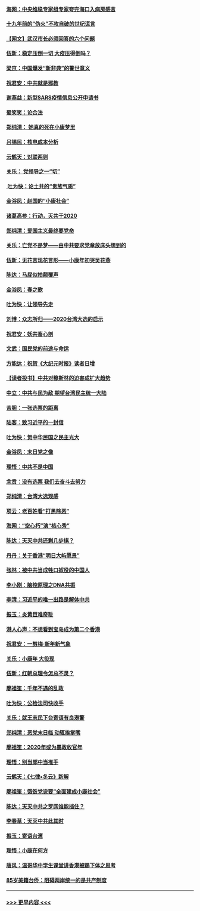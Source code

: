 #### [海网：中央维稳专家组专家夸完海口入病房感言](../pages/nsc993/n11815138.md?t=01240133) 
#### [十九年前的“伪火”不攻自破的世纪谎言](../pages/nsc993/n11813238.md?t=01240133) 
#### [【网文】武汉市长必须回答的六个问题](../pages/nsc993/n11813848.md?t=01240133) 
#### [伍新：稳定压倒一切 大疫压得倒吗？](../pages/nsc993/n11812634.md?t=01240133) 
#### [梁京：中国爆发“新非典”的警世意义](../pages/nsc993/n11812554.md?t=01240133) 
#### [祝君安：中共就是邪教](../pages/nsc993/n11812431.md?t=01240133) 
#### [谢燕益：新型SARS疫情信息公开申请书](../pages/nsc993/n11808840.md?t=01240133) 
#### [蜀笑笑：论合法](../pages/nsc993/n11808064.md?t=01240133) 
#### [郑纯清： 她真的死在小康梦里](../pages/nsc993/n11806623.md?t=01240133) 
#### [吕锡民：核电成本分析](../pages/nsc993/n11806284.md?t=01240133) 
#### [云鹤天：对联两则](../pages/nsc993/n11805957.md?t=01240133) 
#### [关乐： 党领导之一“切”](../pages/nsc993/n11804505.md?t=01240133) 
#### [ 吐为快：论土共的“贵族气质”](../pages/nsc993/n11804490.md?t=01240133) 
#### [金浴凤：赵国的“小康社会”](../pages/nsc993/n11804452.md?t=01240133) 
#### [诸葛高参：行动，灭共于2020](../pages/nsc993/n11804120.md?t=01240133) 
#### [郑纯清：爱国主义最终要党命](../pages/nsc993/n11802197.md?t=01240133) 
#### [关乐：亡党不是梦——由中共要求党章放床头想到的](../pages/nsc993/n11802156.md?t=01240133) 
#### [伍新：无花言现花言形——小康年初哭吴花燕](../pages/nsc993/n11800044.md?t=01240133) 
#### [陈达：马屁似拍颠覆声](../pages/nsc993/n11800010.md?t=01240133) 
#### [金浴凤：春之歌](../pages/nsc993/n11797687.md?t=01240133) 
#### [吐为快：让领导先走](../pages/nsc993/n11797512.md?t=01240133) 
#### [刘博：众志所归——2020台湾大选的启示](../pages/nsc993/n11796878.md?t=01240133) 
#### [祝君安：妖共畜心剖](../pages/nsc993/n11794273.md?t=01240133) 
#### [文武：国民党的前途与命运](../pages/nsc993/n11794198.md?t=01240133) 
#### [方能达：祝贺《大纪元时报》读者日增](../pages/nsc993/n11793807.md?t=01240133) 
#### [【读者投书】中共对穆斯林的迫害成扩大趋势](../pages/nsc993/n11791371.md?t=01240133) 
#### [中立：中共与民为敌 期望台湾民主统一大陆](../pages/nsc993/n11790392.md?t=01240133) 
#### [苦胆：一张选票的距离](../pages/nsc993/n11788914.md?t=01240133) 
#### [陆客：致习近平的一封信](../pages/nsc993/n11788867.md?t=01240133) 
#### [吐为快：贺中华民国之民主光大](../pages/nsc993/n11788618.md?t=01240133) 
#### [金浴凤：末日党之像](../pages/nsc993/n11787475.md?t=01240133) 
#### [理悟：中共不是中国](../pages/nsc993/n11787463.md?t=01240133) 
#### [念贲：没有选票  我们去奋斗去努力](../pages/nsc993/n11787398.md?t=01240133) 
#### [郑纯清：台湾大选观感](../pages/nsc993/n11786210.md?t=01240133) 
#### [项云：老百姓看“打黑除恶”](../pages/nsc993/n11785398.md?t=01240133) 
#### [海网：“空心朽”演“核心秀”](../pages/nsc993/n11783874.md?t=01240133) 
#### [陈达：天灭中共还剩几步棋？](../pages/nsc993/n11783719.md?t=01240133) 
#### [丹丹：关于香港“明日大屿愿景”](../pages/nsc993/n11783273.md?t=01240133) 
#### [张林：被中共当成牲口奴役的中国人](../pages/nsc993/n11782397.md?t=01240133) 
#### [李小刚：脑控原理之DNA共振](../pages/nsc993/n11780962.md?t=01240133) 
#### [李清：习近平的唯一出路是解体中共](../pages/nsc993/n11780866.md?t=01240133) 
#### [振玉：炎黄巨难奇耻](../pages/nsc993/n11779632.md?t=01240133) 
#### [港人心声：不想看到宝岛成为第二个香港](../pages/nsc993/n11778817.md?t=01240133) 
#### [祝君安：一剪梅‧新年新气象](../pages/nsc993/n11776340.md?t=01240133) 
#### [关乐：小康年 大役现](../pages/nsc993/n11774213.md?t=01240133) 
#### [伍新：红朝总理令怎总不灵？](../pages/nsc993/n11770813.md?t=01240133) 
#### [廖祖笙：千年不遇的乱政](../pages/nsc993/n11770373.md?t=01240133) 
#### [吐为快：公检法司快收手](../pages/nsc993/n11770359.md?t=01240133) 
#### [关乐：就王志民下台寄语有良港警](../pages/nsc993/n11769903.md?t=01240133) 
#### [郑纯清：恶党末日临 动辄挨掌嘴](../pages/nsc993/n11769356.md?t=01240133) 
#### [廖祖笙：2020年或为暴政收官年](../pages/nsc993/n11768216.md?t=01240133) 
#### [理悟：别当郎中当推手](../pages/nsc993/n11768243.md?t=01240133) 
#### [云鹤天：《七律▪冬云》新解](../pages/nsc993/n11768204.md?t=01240133) 
#### [廖祖笙：饿饭党说要“全面建成小康社会”](../pages/nsc993/n11767482.md?t=01240133) 
#### [陈达：天灭中共之罗网谁能挡住？](../pages/nsc993/n11767465.md?t=01240133) 
#### [李春草：天灭中共此其时](../pages/nsc993/n11767452.md?t=01240133) 
#### [振玉：寄语台湾](../pages/nsc993/n11767432.md?t=01240133) 
#### [理悟：小康在何方](../pages/nsc993/n11767394.md?t=01240133) 
#### [唐风：温哥华中学生课堂讲香港被踢下体之思考](../pages/nsc993/n11766848.md?t=01240133) 
#### [85岁美籍台侨：阻碍两岸统一的是共产制度](../pages/nsc993/n11765043.md?t=01240133) 

----
#### [ >>> 更早内容 <<< ](../indexes/nsc993-earlier.md)
